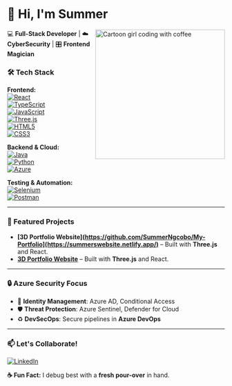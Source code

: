 # **👋 Hi, I'm Summer**  

<img align="right" src="https://media.giphy.com/media/v1.Y2lkPTc5MGI3NjExcXJhY3VtNGV1bGJ0b2V5Z2x4Z3J3dW1jZzV6dGp5eGZ2eXZ5aGJ5biZlcD12MV9pbnRlcm5hbF9naWZfYnlfaWQmY3Q9Zw/L1R1tvI9svkIWwpVYr/giphy.gif" width="300" alt="Cartoon girl coding with coffee">  

💻 **Full-Stack Developer** | ☁️ **CyberSecurity** | 🎛️ **Frontend Magician**  


### **🛠️ Tech Stack**  
**Frontend:**  
[![React](https://img.shields.io/badge/-React-61DAFB?logo=react&logoColor=black)](https://reactjs.org)  
[![TypeScript](https://img.shields.io/badge/-TypeScript-3178C6?logo=typescript&logoColor=white)](https://www.typescriptlang.org/)  
[![JavaScript](https://img.shields.io/badge/-JavaScript-F7DF1E?logo=javascript&logoColor=black)](https://developer.mozilla.org/en-US/docs/Web/JavaScript)  
[![Three.js](https://img.shields.io/badge/-Three.js-000000?logo=three.js&logoColor=white)](https://threejs.org/)  
[![HTML5](https://img.shields.io/badge/-HTML5-E34F26?logo=html5&logoColor=white)](https://developer.mozilla.org/en-US/docs/Web/HTML)  
[![CSS3](https://img.shields.io/badge/-CSS3-1572B6?logo=css3&logoColor=white)](https://developer.mozilla.org/en-US/docs/Web/CSS)  

**Backend & Cloud:**  
[![Java](https://img.shields.io/badge/-Java-007396?logo=java&logoColor=white)](https://java.com)  
[![Python](https://img.shields.io/badge/-Python-3776AB?logo=python&logoColor=white)](https://python.org)  
[![Azure](https://img.shields.io/badge/-Azure-0089D6?logo=microsoft-azure)](https://azure.microsoft.com)  

**Testing & Automation:**  
[![Selenium](https://img.shields.io/badge/-Selenium-43B02A?logo=selenium&logoColor=white)](https://selenium.dev)  
[![Postman](https://img.shields.io/badge/-Postman-FF6C37?logo=postman)](https://postman.com)  

---

### **🌟 Featured Projects**  
- **[3D Portfolio Website](https://github.com/SummerNgcobo/My-Portfolio](https://summerswebsite.netlify.app/)** – Built with **Three.js** and React.  
- **[3D Portfolio Website]()** – Built with **Three.js** and React.  


---

### **🔒 Azure Security Focus**  
- 🔐 **Identity Management**: Azure AD, Conditional Access  
- 🛡️ **Threat Protection**: Azure Sentinel, Defender for Cloud  
- ♻️ **DevSecOps**: Secure pipelines in **Azure DevOps**  

---

### 📫 Let's Collaborate!  
[![LinkedIn](https://img.shields.io/badge/-LinkedIn-0A66C2?style=flat&logo=linkedin)](https://linkedin.com/in/summer-ngcobo-26310a222)

**☕ Fun Fact:** I debug best with a **fresh pour-over** in hand.  
